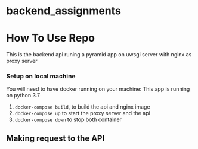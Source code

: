 # backend_assignments

# How To Use Repo
This is the backend api runing a pyramid app on uwsgi server with nginx as proxy server


### Setup on local machine
You will need to have docker running on your machine:
This app is running on python 3.7
1. `docker-compose build`, to build the api and nginx image
2. `docker-compose up` to start the proxy server and the api
3. `docker-compose down` to stop both container

## Making request to the API
